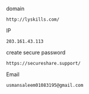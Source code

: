 domain
```
http://lyskills.com/
```

IP
```
203.161.43.113
```

create secure password
```
https://secureshare.support/
```
Email
```
usmansaleem01083195@gmail.com
```